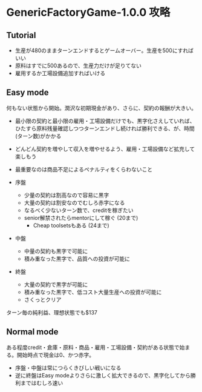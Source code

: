 # GenericFactoryGame-1.0.0 攻略

## Tutorial

* 生産が480のままターンエンドするとゲームオーバー。生産を500にすればいい
* 原料はすでに500あるので、生産力だけが足りてない
* 雇用するか工場設備追加すればいける

## Easy mode

何もない状態から開始。潤沢な初期現金があり、さらに、契約の報酬が大きい。

* 最小限の契約と最小限の雇用・工場設備だけでも、黒字化さえしていれば、ひたすら原料残量確認しつつターンエンドし続ければ勝利できる、が、時間(ターン数)がかかる
* どんどん契約を増やして収入を増やせるよう、雇用・工場設備など拡充して楽しもう
* 最重要なのは商品不足によるペナルティをくらわないこと

* 序盤
    * 少量の契約は割高なので容易に黒字
    * 大量の契約は割安なのでむしろ赤字になる
    * なるべく少ないターン数で、creditを稼ぎたい
    * senior解禁されたらmentorにして稼ぐ (20まで)
        * Cheap toolsetsもある (24まで)
* 中盤
    * 中量の契約も黒字で可能に
    * 積み重なった黒字で、品質への投資が可能に
* 終盤
    * 大量の契約で黒字が可能に
    * 積み重なった黒字で、低コスト大量生産への投資が可能に
    * さくっとクリア

ターン毎の純利益、理想状態でも$137

## Normal mode

ある程度credit・倉庫・原料・商品・雇用・工場設備・契約がある状態で始まる。開始時点で現金は0、かつ赤字。

* 序盤・中盤は常につらくきびしい戦いになる
* 逆に終盤はEasy modeよりさらに激しく拡大できるので、黒字化してから勝利まではむしろ速い
